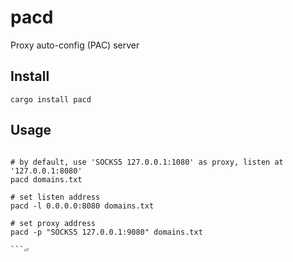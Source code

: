 # pacd
Proxy auto-config (PAC) server 


## Install

```shell script
cargo install pacd
```

## Usage

```shell script

# by default, use 'SOCKS5 127.0.0.1:1080' as proxy, listen at '127.0.0.1:8080'
pacd domains.txt

# set listen address
pacd -l 0.0.0.0:8080 domains.txt

# set proxy address
pacd -p "SOCKS5 127.0.0.1:9080" domains.txt

```⏎
